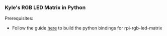 ### Kyle's RGB LED Matrix in Python

Prerequisites:
 - Follow the guide [here](https://github.com/hzeller/rpi-rgb-led-matrix/blob/master/bindings/python/README.md) to
   build the python bindings for rpi-rgb-led-matrix

